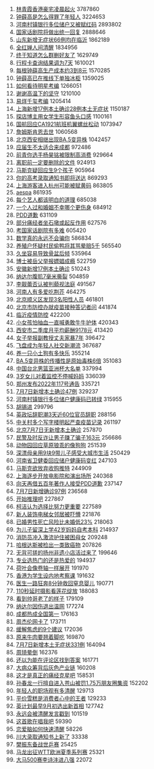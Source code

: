 1. [林青霞香港豪宅凌晨起火](https://s.weibo.com//weibo?q=%23%E6%9E%97%E9%9D%92%E9%9C%9E%E9%A6%99%E6%B8%AF%E8%B1%AA%E5%AE%85%E5%87%8C%E6%99%A8%E8%B5%B7%E7%81%AB%23&Refer=top) 3787860
2. [钟薛高是怎么得罪了年轻人](https://s.weibo.com//weibo?q=%23%E9%92%9F%E8%96%9B%E9%AB%98%E6%98%AF%E6%80%8E%E4%B9%88%E5%BE%97%E7%BD%AA%E4%BA%86%E5%B9%B4%E8%BD%BB%E4%BA%BA%23&Refer=top) 3224653
3. [河南村镇银行多位储户又被赋红码](https://s.weibo.com//weibo?q=%23%E6%B2%B3%E5%8D%97%E6%9D%91%E9%95%87%E9%93%B6%E8%A1%8C%E5%A4%9A%E4%BD%8D%E5%82%A8%E6%88%B7%E5%8F%88%E8%A2%AB%E8%B5%8B%E7%BA%A2%E7%A0%81%23&Refer=top) 2893802
4. [国家话剧院将做出统一回复](https://s.weibo.com//weibo?q=%23%E5%9B%BD%E5%AE%B6%E8%AF%9D%E5%89%A7%E9%99%A2%E5%B0%86%E5%81%9A%E5%87%BA%E7%BB%9F%E4%B8%80%E5%9B%9E%E5%A4%8D%23&Refer=top) 2888646
5. [山东新增无症状66例均在临沂](https://s.weibo.com//weibo?q=%23%E5%B1%B1%E4%B8%9C%E6%96%B0%E5%A2%9E%E6%97%A0%E7%97%87%E7%8A%B666%E4%BE%8B%E5%9D%87%E5%9C%A8%E4%B8%B4%E6%B2%82%23&Refer=top) 1862189
6. [全红婵人间清醒](https://s.weibo.com//weibo?q=%23%E5%85%A8%E7%BA%A2%E5%A9%B5%E4%BA%BA%E9%97%B4%E6%B8%85%E9%86%92%23&Refer=top) 1834956
7. [终于知道怎么群删好友了](https://s.weibo.com//weibo?q=%23%E7%BB%88%E4%BA%8E%E7%9F%A5%E9%81%93%E6%80%8E%E4%B9%88%E7%BE%A4%E5%88%A0%E5%A5%BD%E5%8F%8B%E4%BA%86%23&Refer=top) 1629749
8. [行程卡查询结果调为7天](https://s.weibo.com//weibo?q=%23%E8%A1%8C%E7%A8%8B%E5%8D%A1%E6%9F%A5%E8%AF%A2%E7%BB%93%E6%9E%9C%E8%B0%83%E4%B8%BA7%E5%A4%A9%23&Refer=top) 1610021
9. [每根钟薛高生产成本约3到8元](https://s.weibo.com//weibo?q=%23%E6%AF%8F%E6%A0%B9%E9%92%9F%E8%96%9B%E9%AB%98%E7%94%9F%E4%BA%A7%E6%88%90%E6%9C%AC%E7%BA%A63%E5%88%B08%E5%85%83%23&Refer=top) 1570285
10. [钟薛高已在推线下单独冰柜](https://s.weibo.com//weibo?q=%23%E9%92%9F%E8%96%9B%E9%AB%98%E5%B7%B2%E5%9C%A8%E6%8E%A8%E7%BA%BF%E4%B8%8B%E5%8D%95%E7%8B%AC%E5%86%B0%E6%9F%9C%23&Refer=top) 1359025
11. [如何看待明星考编](https://s.weibo.com//weibo?q=%23%E5%A6%82%E4%BD%95%E7%9C%8B%E5%BE%85%E6%98%8E%E6%98%9F%E8%80%83%E7%BC%96%23&Refer=top) 1266051
12. [谢谢高温下的坚守](https://s.weibo.com//weibo?q=%23%E8%B0%A2%E8%B0%A2%E9%AB%98%E6%B8%A9%E4%B8%8B%E7%9A%84%E5%9D%9A%E5%AE%88%23&Refer=top) 1210100
13. [易烊千玺考编](https://s.weibo.com//weibo?q=%E6%98%93%E7%83%8A%E5%8D%83%E7%8E%BA%E8%80%83%E7%BC%96&Refer=top) 1205414
14. [上海新增17例本土确诊28例本土无症状](https://s.weibo.com//weibo?q=%23%E4%B8%8A%E6%B5%B7%E6%96%B0%E5%A2%9E17%E4%BE%8B%E6%9C%AC%E5%9C%9F%E7%A1%AE%E8%AF%8A28%E4%BE%8B%E6%9C%AC%E5%9C%9F%E6%97%A0%E7%97%87%E7%8A%B6%23&Refer=top) 1150187
15. [探店博主用女学生形容鱼头口感](https://s.weibo.com//weibo?q=%23%E6%8E%A2%E5%BA%97%E5%8D%9A%E4%B8%BB%E7%94%A8%E5%A5%B3%E5%AD%A6%E7%94%9F%E5%BD%A2%E5%AE%B9%E9%B1%BC%E5%A4%B4%E5%8F%A3%E6%84%9F%23&Refer=top) 1100161
16. [国航回应CA1921航班机翼螺丝松动](https://s.weibo.com//weibo?q=%23%E5%9B%BD%E8%88%AA%E5%9B%9E%E5%BA%94CA1921%E8%88%AA%E7%8F%AD%E6%9C%BA%E7%BF%BC%E8%9E%BA%E4%B8%9D%E6%9D%BE%E5%8A%A8%23&Refer=top) 1073947
17. [詹姆斯肯恩去世](https://s.weibo.com//weibo?q=%23%E8%A9%B9%E5%A7%86%E6%96%AF%E8%82%AF%E6%81%A9%E5%8E%BB%E4%B8%96%23&Refer=top) 1060568
18. [北京西安相继出现BA.5变异株](https://s.weibo.com//weibo?q=%23%E5%8C%97%E4%BA%AC%E8%A5%BF%E5%AE%89%E7%9B%B8%E7%BB%A7%E5%87%BA%E7%8E%B0BA.5%E5%8F%98%E5%BC%82%E6%A0%AA%23&Refer=top) 1042457
19. [应届生不太适合来成都](https://s.weibo.com//weibo?q=%23%E5%BA%94%E5%B1%8A%E7%94%9F%E4%B8%8D%E5%A4%AA%E9%80%82%E5%90%88%E6%9D%A5%E6%88%90%E9%83%BD%23&Refer=top) 972486
20. [前青你选手杨昊铭被限制高消费](https://s.weibo.com//weibo?q=%23%E5%89%8D%E9%9D%92%E4%BD%A0%E9%80%89%E6%89%8B%E6%9D%A8%E6%98%8A%E9%93%AD%E8%A2%AB%E9%99%90%E5%88%B6%E9%AB%98%E6%B6%88%E8%B4%B9%23&Refer=top) 929664
21. [离职前一定要删除的文件](https://s.weibo.com//weibo?q=%23%E7%A6%BB%E8%81%8C%E5%89%8D%E4%B8%80%E5%AE%9A%E8%A6%81%E5%88%A0%E9%99%A4%E7%9A%84%E6%96%87%E4%BB%B6%23&Refer=top) 924913
22. [马斯克疑回应生9个孩子](https://s.weibo.com//weibo?q=%23%E9%A9%AC%E6%96%AF%E5%85%8B%E7%96%91%E5%9B%9E%E5%BA%94%E7%94%9F9%E4%B8%AA%E5%AD%A9%E5%AD%90%23&Refer=top) 905964
23. [你的高考录取通知书即将送达](https://s.weibo.com//weibo?q=%23%E4%BD%A0%E7%9A%84%E9%AB%98%E8%80%83%E5%BD%95%E5%8F%96%E9%80%9A%E7%9F%A5%E4%B9%A6%E5%8D%B3%E5%B0%86%E9%80%81%E8%BE%BE%23&Refer=top) 869293
24. [上海游客进入杭州可能被赋黄码](https://s.weibo.com//weibo?q=%23%E4%B8%8A%E6%B5%B7%E6%B8%B8%E5%AE%A2%E8%BF%9B%E5%85%A5%E6%9D%AD%E5%B7%9E%E5%8F%AF%E8%83%BD%E8%A2%AB%E8%B5%8B%E9%BB%84%E7%A0%81%23&Refer=top) 863805
25. [aespa](https://s.weibo.com//weibo?q=aespa&Refer=top) 861935
26. [每个艺人都该明白的道理](https://s.weibo.com//weibo?q=%23%E6%AF%8F%E4%B8%AA%E8%89%BA%E4%BA%BA%E9%83%BD%E8%AF%A5%E6%98%8E%E7%99%BD%E7%9A%84%E9%81%93%E7%90%86%23&Refer=top) 685038
27. [一个人过和婚姻不幸哪个更伤身](https://s.weibo.com//weibo?q=%23%E4%B8%80%E4%B8%AA%E4%BA%BA%E8%BF%87%E5%92%8C%E5%A9%9A%E5%A7%BB%E4%B8%8D%E5%B9%B8%E5%93%AA%E4%B8%AA%E6%9B%B4%E4%BC%A4%E8%BA%AB%23&Refer=top) 684912
28. [PDD道歉](https://s.weibo.com//weibo?q=%23PDD%E9%81%93%E6%AD%89%23&Refer=top) 631109
29. [部分痛经者坐石墩或起反作用](https://s.weibo.com//weibo?q=%23%E9%83%A8%E5%88%86%E7%97%9B%E7%BB%8F%E8%80%85%E5%9D%90%E7%9F%B3%E5%A2%A9%E6%88%96%E8%B5%B7%E5%8F%8D%E4%BD%9C%E7%94%A8%23&Refer=top) 627576
30. [考国家话剧院有多难](https://s.weibo.com//weibo?q=%23%E8%80%83%E5%9B%BD%E5%AE%B6%E8%AF%9D%E5%89%A7%E9%99%A2%E6%9C%89%E5%A4%9A%E9%9A%BE%23&Refer=top) 605420
31. [数学真的永远不会骗你](https://s.weibo.com//weibo?q=%23%E6%95%B0%E5%AD%A6%E7%9C%9F%E7%9A%84%E6%B0%B8%E8%BF%9C%E4%B8%8D%E4%BC%9A%E9%AA%97%E4%BD%A0%23&Refer=top) 586834
32. [养殖户怀疑村民偷鸭将其骂晕赔5千](https://s.weibo.com//weibo?q=%23%E5%85%BB%E6%AE%96%E6%88%B7%E6%80%80%E7%96%91%E6%9D%91%E6%B0%91%E5%81%B7%E9%B8%AD%E5%B0%86%E5%85%B6%E9%AA%82%E6%99%95%E8%B5%945%E5%8D%83%23&Refer=top) 565540
33. [久坐容易导致骨盆后倾](https://s.weibo.com//weibo?q=%23%E4%B9%85%E5%9D%90%E5%AE%B9%E6%98%93%E5%AF%BC%E8%87%B4%E9%AA%A8%E7%9B%86%E5%90%8E%E5%80%BE%23&Refer=top) 535964
34. [博士被岳父举报嫖娼成瘾](https://s.weibo.com//weibo?q=%23%E5%8D%9A%E5%A3%AB%E8%A2%AB%E5%B2%B3%E7%88%B6%E4%B8%BE%E6%8A%A5%E5%AB%96%E5%A8%BC%E6%88%90%E7%98%BE%23&Refer=top) 522759
35. [安徽新增17例本土确诊](https://s.weibo.com//weibo?q=%23%E5%AE%89%E5%BE%BD%E6%96%B0%E5%A2%9E17%E4%BE%8B%E6%9C%AC%E5%9C%9F%E7%A1%AE%E8%AF%8A%23&Refer=top) 510243
36. [纳达尔腹肌7毫米撕裂](https://s.weibo.com//weibo?q=%23%E7%BA%B3%E8%BE%BE%E5%B0%94%E8%85%B9%E8%82%8C7%E6%AF%AB%E7%B1%B3%E6%92%95%E8%A3%82%23&Refer=top) 504859
37. [李靓蕾否认被判藐视法庭](https://s.weibo.com//weibo?q=%23%E6%9D%8E%E9%9D%93%E8%95%BE%E5%90%A6%E8%AE%A4%E8%A2%AB%E5%88%A4%E8%97%90%E8%A7%86%E6%B3%95%E5%BA%AD%23&Refer=top) 491567
38. [河南人有多爱吃荆芥](https://s.weibo.com//weibo?q=%23%E6%B2%B3%E5%8D%97%E4%BA%BA%E6%9C%89%E5%A4%9A%E7%88%B1%E5%90%83%E8%8D%86%E8%8A%A5%23&Refer=top) 464275
39. [北京顺义区发现3名阳性人员](https://s.weibo.com//weibo?q=%23%E5%8C%97%E4%BA%AC%E9%A1%BA%E4%B9%89%E5%8C%BA%E5%8F%91%E7%8E%B03%E5%90%8D%E9%98%B3%E6%80%A7%E4%BA%BA%E5%91%98%23&Refer=top) 461801
40. [北京市防控办就疫苗接种答记者问](https://s.weibo.com//weibo?q=%23%E5%8C%97%E4%BA%AC%E5%B8%82%E9%98%B2%E6%8E%A7%E5%8A%9E%E5%B0%B1%E7%96%AB%E8%8B%97%E6%8E%A5%E7%A7%8D%E7%AD%94%E8%AE%B0%E8%80%85%E9%97%AE%23&Refer=top) 441874
41. [临沂疫情防控](https://s.weibo.com//weibo?q=%23%E4%B8%B4%E6%B2%82%E7%96%AB%E6%83%85%E9%98%B2%E6%8E%A7%23&Refer=top) 422200
42. [小女孩怕抽血一直喊勇敢牛牛护体](https://s.weibo.com//weibo?q=%23%E5%B0%8F%E5%A5%B3%E5%AD%A9%E6%80%95%E6%8A%BD%E8%A1%80%E4%B8%80%E7%9B%B4%E5%96%8A%E5%8B%87%E6%95%A2%E7%89%9B%E7%89%9B%E6%8A%A4%E4%BD%93%23&Refer=top) 420343
43. [西安市二季度月平均薪酬9178元](https://s.weibo.com//weibo?q=%23%E8%A5%BF%E5%AE%89%E5%B8%82%E4%BA%8C%E5%AD%A3%E5%BA%A6%E6%9C%88%E5%B9%B3%E5%9D%87%E8%96%AA%E9%85%AC9178%E5%85%83%23&Refer=top) 413420
44. [女子举报副教授丈夫家暴7年](https://s.weibo.com//weibo?q=%23%E5%A5%B3%E5%AD%90%E4%B8%BE%E6%8A%A5%E5%89%AF%E6%95%99%E6%8E%88%E4%B8%88%E5%A4%AB%E5%AE%B6%E6%9A%B47%E5%B9%B4%23&Refer=top) 396472
45. [飞盘成为年轻人社交新潮流](https://s.weibo.com//weibo?q=%23%E9%A3%9E%E7%9B%98%E6%88%90%E4%B8%BA%E5%B9%B4%E8%BD%BB%E4%BA%BA%E7%A4%BE%E4%BA%A4%E6%96%B0%E6%BD%AE%E6%B5%81%23&Refer=top) 367687
46. [养一只小土狗有多快乐](https://s.weibo.com//weibo?q=%23%E5%85%BB%E4%B8%80%E5%8F%AA%E5%B0%8F%E5%9C%9F%E7%8B%97%E6%9C%89%E5%A4%9A%E5%BF%AB%E4%B9%90%23&Refer=top) 355214
47. [BA.5变异株的传播性是原始毒株6倍](https://s.weibo.com//weibo?q=%23BA.5%E5%8F%98%E5%BC%82%E6%A0%AA%E7%9A%84%E4%BC%A0%E6%92%AD%E6%80%A7%E6%98%AF%E5%8E%9F%E5%A7%8B%E6%AF%92%E6%A0%AA6%E5%80%8D%23&Refer=top) 351083
48. [中国台北男篮亚洲杯大名单](https://s.weibo.com//weibo?q=%23%E4%B8%AD%E5%9B%BD%E5%8F%B0%E5%8C%97%E7%94%B7%E7%AF%AE%E4%BA%9A%E6%B4%B2%E6%9D%AF%E5%A4%A7%E5%90%8D%E5%8D%95%23&Refer=top) 337994
49. [3岁女儿对着监控不停喊妈妈](https://s.weibo.com//weibo?q=%233%E5%B2%81%E5%A5%B3%E5%84%BF%E5%AF%B9%E7%9D%80%E7%9B%91%E6%8E%A7%E4%B8%8D%E5%81%9C%E5%96%8A%E5%A6%88%E5%A6%88%23&Refer=top) 336039
50. [郑州发布2022年117号通告](https://s.weibo.com//weibo?q=%23%E9%83%91%E5%B7%9E%E5%8F%91%E5%B8%832022%E5%B9%B4117%E5%8F%B7%E9%80%9A%E5%91%8A%23&Refer=top) 335721
51. [7月7日新增本土确诊47例](https://s.weibo.com//weibo?q=%237%E6%9C%887%E6%97%A5%E6%96%B0%E5%A2%9E%E6%9C%AC%E5%9C%9F%E7%A1%AE%E8%AF%8A47%E4%BE%8B%23&Refer=top) 329237
52. [河南村镇银行多位储户健康码已转绿](https://s.weibo.com//weibo?q=%23%E6%B2%B3%E5%8D%97%E6%9D%91%E9%95%87%E9%93%B6%E8%A1%8C%E5%A4%9A%E4%BD%8D%E5%82%A8%E6%88%B7%E5%81%A5%E5%BA%B7%E7%A0%81%E5%B7%B2%E8%BD%AC%E7%BB%BF%23&Refer=top) 315955
53. [胡锡进](https://s.weibo.com//weibo?q=%E8%83%A1%E9%94%A1%E8%BF%9B&Refer=top) 299796
54. [英政坛辞职潮3天近60位官员辞职](https://s.weibo.com//weibo?q=%23%E8%8B%B1%E6%94%BF%E5%9D%9B%E8%BE%9E%E8%81%8C%E6%BD%AE3%E5%A4%A9%E8%BF%9160%E4%BD%8D%E5%AE%98%E5%91%98%E8%BE%9E%E8%81%8C%23&Refer=top) 288156
55. [中关村多个写字楼明起严查疫苗记录](https://s.weibo.com//weibo?q=%23%E4%B8%AD%E5%85%B3%E6%9D%91%E5%A4%9A%E4%B8%AA%E5%86%99%E5%AD%97%E6%A5%BC%E6%98%8E%E8%B5%B7%E4%B8%A5%E6%9F%A5%E7%96%AB%E8%8B%97%E8%AE%B0%E5%BD%95%23&Refer=top) 261197
56. [北京7月7日无新增本土确诊](https://s.weibo.com//weibo?q=%23%E5%8C%97%E4%BA%AC7%E6%9C%887%E6%97%A5%E6%97%A0%E6%96%B0%E5%A2%9E%E6%9C%AC%E5%9C%9F%E7%A1%AE%E8%AF%8A%23&Refer=top) 257870
57. [民警及时反诈让男子赚了骗子163元](https://s.weibo.com//weibo?q=%23%E6%B0%91%E8%AD%A6%E5%8F%8A%E6%97%B6%E5%8F%8D%E8%AF%88%E8%AE%A9%E7%94%B7%E5%AD%90%E8%B5%9A%E4%BA%86%E9%AA%97%E5%AD%90163%E5%85%83%23&Refer=top) 256686
58. [动物园回应草原狼乖的像狗狗](https://s.weibo.com//weibo?q=%23%E5%8A%A8%E7%89%A9%E5%9B%AD%E5%9B%9E%E5%BA%94%E8%8D%89%E5%8E%9F%E7%8B%BC%E4%B9%96%E7%9A%84%E5%83%8F%E7%8B%97%E7%8B%97%23&Refer=top) 251539
59. [深漂母亲用9块9带儿子感受大城市生活](https://s.weibo.com//weibo?q=%23%E6%B7%B1%E6%BC%82%E6%AF%8D%E4%BA%B2%E7%94%A89%E5%9D%979%E5%B8%A6%E5%84%BF%E5%AD%90%E6%84%9F%E5%8F%97%E5%A4%A7%E5%9F%8E%E5%B8%82%E7%94%9F%E6%B4%BB%23&Refer=top) 250429
60. [河南省卫健委回应储户健康码变红](https://s.weibo.com//weibo?q=%23%E6%B2%B3%E5%8D%97%E7%9C%81%E5%8D%AB%E5%81%A5%E5%A7%94%E5%9B%9E%E5%BA%94%E5%82%A8%E6%88%B7%E5%81%A5%E5%BA%B7%E7%A0%81%E5%8F%98%E7%BA%A2%23&Refer=top) 247103
61. [马斯克欲放弃收购推特](https://s.weibo.com//weibo?q=%23%E9%A9%AC%E6%96%AF%E5%85%8B%E6%AC%B2%E6%94%BE%E5%BC%83%E6%94%B6%E8%B4%AD%E6%8E%A8%E7%89%B9%23&Refer=top) 244909
62. [上海逐步开放电影院和演出场所](https://s.weibo.com//weibo?q=%23%E4%B8%8A%E6%B5%B7%E9%80%90%E6%AD%A5%E5%BC%80%E6%94%BE%E7%94%B5%E5%BD%B1%E9%99%A2%E5%92%8C%E6%BC%94%E5%87%BA%E5%9C%BA%E6%89%80%23&Refer=top) 240368
63. [向天再借五百年著作人接受PDD道歉](https://s.weibo.com//weibo?q=%23%E5%90%91%E5%A4%A9%E5%86%8D%E5%80%9F%E4%BA%94%E7%99%BE%E5%B9%B4%E8%91%97%E4%BD%9C%E4%BA%BA%E6%8E%A5%E5%8F%97PDD%E9%81%93%E6%AD%89%23&Refer=top) 237147
64. [7月7日新增确诊97例](https://s.weibo.com//weibo?q=7%E6%9C%887%E6%97%A5%E6%96%B0%E5%A2%9E%E7%A1%AE%E8%AF%8A97%E4%BE%8B&Refer=top) 236568
65. [开始推理吧](https://s.weibo.com//weibo?q=%E5%BC%80%E5%A7%8B%E6%8E%A8%E7%90%86%E5%90%A7&Refer=top) 227867
66. [柯洁认为选择比努力更重要](https://s.weibo.com//weibo?q=%23%E6%9F%AF%E6%B4%81%E8%AE%A4%E4%B8%BA%E9%80%89%E6%8B%A9%E6%AF%94%E5%8A%AA%E5%8A%9B%E6%9B%B4%E9%87%8D%E8%A6%81%23&Refer=top) 227589
67. [新人装饰电梯女邻居被吓懵](https://s.weibo.com//weibo?q=%23%E6%96%B0%E4%BA%BA%E8%A3%85%E9%A5%B0%E7%94%B5%E6%A2%AF%E5%A5%B3%E9%82%BB%E5%B1%85%E8%A2%AB%E5%90%93%E6%87%B5%23&Refer=top) 221876
68. [已婚男性死亡风险比未婚低23%](https://s.weibo.com//weibo?q=%23%E5%B7%B2%E5%A9%9A%E7%94%B7%E6%80%A7%E6%AD%BB%E4%BA%A1%E9%A3%8E%E9%99%A9%E6%AF%94%E6%9C%AA%E5%A9%9A%E4%BD%8E23%25%23&Refer=top) 218063
69. [为儿子留深上学42岁妈妈自考本科](https://s.weibo.com//weibo?q=%23%E4%B8%BA%E5%84%BF%E5%AD%90%E7%95%99%E6%B7%B1%E4%B8%8A%E5%AD%A642%E5%B2%81%E5%A6%88%E5%A6%88%E8%87%AA%E8%80%83%E6%9C%AC%E7%A7%91%23&Refer=top) 214937
70. [消防员冲入激流护住被困母女](https://s.weibo.com//weibo?q=%23%E6%B6%88%E9%98%B2%E5%91%98%E5%86%B2%E5%85%A5%E6%BF%80%E6%B5%81%E6%8A%A4%E4%BD%8F%E8%A2%AB%E5%9B%B0%E6%AF%8D%E5%A5%B3%23&Refer=top) 209248
71. [哈根达斯被检出一类致癌物](https://s.weibo.com//weibo?q=%23%E5%93%88%E6%A0%B9%E8%BE%BE%E6%96%AF%E8%A2%AB%E6%A3%80%E5%87%BA%E4%B8%80%E7%B1%BB%E8%87%B4%E7%99%8C%E7%89%A9%23&Refer=top) 207826
72. [无背可搓的扬州非遗小店活过来了](https://s.weibo.com//weibo?q=%23%E6%97%A0%E8%83%8C%E5%8F%AF%E6%90%93%E7%9A%84%E6%89%AC%E5%B7%9E%E9%9D%9E%E9%81%97%E5%B0%8F%E5%BA%97%E6%B4%BB%E8%BF%87%E6%9D%A5%E4%BA%86%23&Refer=top) 199646
73. [专业选热门的还是热爱的](https://s.weibo.com//weibo?q=%23%E4%B8%93%E4%B8%9A%E9%80%89%E7%83%AD%E9%97%A8%E7%9A%84%E8%BF%98%E6%98%AF%E7%83%AD%E7%88%B1%E7%9A%84%23&Refer=top) 194937
74. [荷叶会像卷轴一样展开](https://s.weibo.com//weibo?q=%23%E8%8D%B7%E5%8F%B6%E4%BC%9A%E5%83%8F%E5%8D%B7%E8%BD%B4%E4%B8%80%E6%A0%B7%E5%B1%95%E5%BC%80%23&Refer=top) 191970
75. [香港为学生设内地考察课](https://s.weibo.com//weibo?q=%23%E9%A6%99%E6%B8%AF%E4%B8%BA%E5%AD%A6%E7%94%9F%E8%AE%BE%E5%86%85%E5%9C%B0%E8%80%83%E5%AF%9F%E8%AF%BE%23&Refer=top) 191632
76. [医生一路狂奔8分钟救回窒息婴儿](https://s.weibo.com//weibo?q=%23%E5%8C%BB%E7%94%9F%E4%B8%80%E8%B7%AF%E7%8B%82%E5%A5%948%E5%88%86%E9%92%9F%E6%95%91%E5%9B%9E%E7%AA%92%E6%81%AF%E5%A9%B4%E5%84%BF%23&Refer=top) 190771
77. [110秒延时摄影看莲花绽放](https://s.weibo.com//weibo?q=%23110%E7%A7%92%E5%BB%B6%E6%97%B6%E6%91%84%E5%BD%B1%E7%9C%8B%E8%8E%B2%E8%8A%B1%E7%BB%BD%E6%94%BE%23&Refer=top) 188083
78. [看到帅哥老了的样子](https://s.weibo.com//weibo?q=%23%E7%9C%8B%E5%88%B0%E5%B8%85%E5%93%A5%E8%80%81%E4%BA%86%E7%9A%84%E6%A0%B7%E5%AD%90%23&Refer=top) 179109
79. [纳达尔因伤退出温网](https://s.weibo.com//weibo?q=%23%E7%BA%B3%E8%BE%BE%E5%B0%94%E5%9B%A0%E4%BC%A4%E9%80%80%E5%87%BA%E6%B8%A9%E7%BD%91%23&Refer=top) 177274
80. [成都热成全国第一](https://s.weibo.com//weibo?q=%23%E6%88%90%E9%83%BD%E7%83%AD%E6%88%90%E5%85%A8%E5%9B%BD%E7%AC%AC%E4%B8%80%23&Refer=top) 176163
81. [周杰伦网卡了](https://s.weibo.com//weibo?q=%23%E5%91%A8%E6%9D%B0%E4%BC%A6%E7%BD%91%E5%8D%A1%E4%BA%86%23&Refer=top) 173711
82. [缓解焦虑的9个建议](https://s.weibo.com//weibo?q=%23%E7%BC%93%E8%A7%A3%E7%84%A6%E8%99%91%E7%9A%849%E4%B8%AA%E5%BB%BA%E8%AE%AE%23&Refer=top) 172036
83. [原来牛肉要翘着脚吃](https://s.weibo.com//weibo?q=%23%E5%8E%9F%E6%9D%A5%E7%89%9B%E8%82%89%E8%A6%81%E7%BF%98%E7%9D%80%E8%84%9A%E5%90%83%23&Refer=top) 169870
84. [7月7日新增本土无症状331例](https://s.weibo.com//weibo?q=%237%E6%9C%887%E6%97%A5%E6%96%B0%E5%A2%9E%E6%9C%AC%E5%9C%9F%E6%97%A0%E7%97%87%E7%8A%B6331%E4%BE%8B%23&Refer=top) 164094
85. [周琦晕倒](https://s.weibo.com//weibo?q=%E5%91%A8%E7%90%A6%E6%99%95%E5%80%92&Refer=top) 162376
86. [还以为能在评论区找到答案](https://s.weibo.com//weibo?q=%23%E8%BF%98%E4%BB%A5%E4%B8%BA%E8%83%BD%E5%9C%A8%E8%AF%84%E8%AE%BA%E5%8C%BA%E6%89%BE%E5%88%B0%E7%AD%94%E6%A1%88%23&Refer=top) 161771
87. [大病众筹背后灰色产业链](https://s.weibo.com//weibo?q=%23%E5%A4%A7%E7%97%85%E4%BC%97%E7%AD%B9%E8%83%8C%E5%90%8E%E7%81%B0%E8%89%B2%E4%BA%A7%E4%B8%9A%E9%93%BE%23&Refer=top) 160208
88. [这才是真正的痛经克星吧](https://s.weibo.com//weibo?q=%23%E8%BF%99%E6%89%8D%E6%98%AF%E7%9C%9F%E6%AD%A3%E7%9A%84%E7%97%9B%E7%BB%8F%E5%85%8B%E6%98%9F%E5%90%A7%23&Refer=top) 158531
89. [孙春龙一行擅自进入苍山被罚1.75万朋友圈集资](https://s.weibo.com//weibo?q=%23%E5%AD%99%E6%98%A5%E9%BE%99%E4%B8%80%E8%A1%8C%E6%93%85%E8%87%AA%E8%BF%9B%E5%85%A5%E8%8B%8D%E5%B1%B1%E8%A2%AB%E7%BD%9A1.75%E4%B8%87%E6%9C%8B%E5%8F%8B%E5%9C%88%E9%9B%86%E8%B5%84%23&Refer=top) 152202
90. [年轻人的职场观有多清醒](https://s.weibo.com//weibo?q=%23%E5%B9%B4%E8%BD%BB%E4%BA%BA%E7%9A%84%E8%81%8C%E5%9C%BA%E8%A7%82%E6%9C%89%E5%A4%9A%E6%B8%85%E9%86%92%23&Refer=top) 129713
91. [平价雪糕是消费者心中的王者](https://s.weibo.com//weibo?q=%23%E5%B9%B3%E4%BB%B7%E9%9B%AA%E7%B3%95%E6%98%AF%E6%B6%88%E8%B4%B9%E8%80%85%E5%BF%83%E4%B8%AD%E7%9A%84%E7%8E%8B%E8%80%85%23&Refer=top) 129233
92. [英计划最早9月初选出新首相](https://s.weibo.com//weibo?q=%23%E8%8B%B1%E8%AE%A1%E5%88%92%E6%9C%80%E6%97%A99%E6%9C%88%E5%88%9D%E9%80%89%E5%87%BA%E6%96%B0%E9%A6%96%E7%9B%B8%23&Refer=top) 127742
93. [永远会被清醒发言戳到](https://s.weibo.com//weibo?q=%23%E6%B0%B8%E8%BF%9C%E4%BC%9A%E8%A2%AB%E6%B8%85%E9%86%92%E5%8F%91%E8%A8%80%E6%88%B3%E5%88%B0%23&Refer=top) 101519
94. [这首歌在唱我吧](https://s.weibo.com//weibo?q=%23%E8%BF%99%E9%A6%96%E6%AD%8C%E5%9C%A8%E5%94%B1%E6%88%91%E5%90%A7%23&Refer=top) 59390
95. [恋爱脑如何快速清醒](https://s.weibo.com//weibo?q=%23%E6%81%8B%E7%88%B1%E8%84%91%E5%A6%82%E4%BD%95%E5%BF%AB%E9%80%9F%E6%B8%85%E9%86%92%23&Refer=top) 58226
96. [川大录取通知书上新了](https://s.weibo.com//weibo?q=%23%E5%B7%9D%E5%A4%A7%E5%BD%95%E5%8F%96%E9%80%9A%E7%9F%A5%E4%B9%A6%E4%B8%8A%E6%96%B0%E4%BA%86%23&Refer=top) 33338
97. [樊振东备战世乒赛](https://s.weibo.com//weibo?q=%23%E6%A8%8A%E6%8C%AF%E4%B8%9C%E5%A4%87%E6%88%98%E4%B8%96%E4%B9%92%E8%B5%9B%23&Refer=top) 25425
98. [马龙出征WTT欧洲夏季系列赛](https://s.weibo.com//weibo?q=%23%E9%A9%AC%E9%BE%99%E5%87%BA%E5%BE%81WTT%E6%AC%A7%E6%B4%B2%E5%A4%8F%E5%AD%A3%E7%B3%BB%E5%88%97%E8%B5%9B%23&Refer=top) 25321
99. [大马500赛李诗沣进八强](https://s.weibo.com//weibo?q=%23%E5%A4%A7%E9%A9%AC500%E8%B5%9B%E6%9D%8E%E8%AF%97%E6%B2%A3%E8%BF%9B%E5%85%AB%E5%BC%BA%23&Refer=top) 22072
